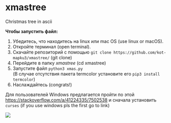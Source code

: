 # xmastree
Christmas tree in ascii  

**Чтобы запустить файл:**  
1. Убедитесь, что находитесь на linux или mac OS (use linux or macOS).  
2. Откройте терминал (open terminal).  
3. Скачайте репозиторий с помощью `git clone https://github.com/kot-mapku3/xmastree/` (git clone)  
4. Перейдите в папку *xmastree* (cd xmastree)  
5. Запустите файл `python3 xmas.py`  
(В случае отсутствия пакета termcolor установите его `pip3 install termcolor`)  
6. Наслаждайтесь (congrats!)  

Для пользователей Windows предлагается пройти по этой https://stackoverflow.com/a/41224335/7502538 и сначала установить `curses`
(if you use windows pls the first go to link)

![](https://github.com/kot-mapku3/xmastree/blob/master/xmas.gif)
